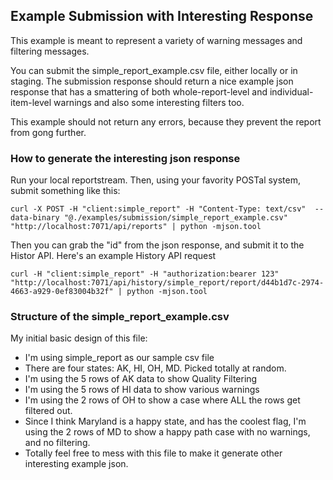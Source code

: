 ## Example Submission with Interesting Response

This example is meant to represent a variety of warning messages and filtering messages.

You can submit the simple_report_example.csv file, either locally or in staging.  The submission response should return a nice example json response that has a smattering of both whole-report-level and individual-item-level warnings and also some interesting filters too.

This example should not return any errors, because they prevent the report from gong further.

### How to generate the interesting json response

Run your local reportstream.
Then, using your favority POSTal system, submit something like this:

```
curl -X POST -H "client:simple_report" -H "Content-Type: text/csv"  --data-binary "@./examples/submission/simple_report_example.csv" "http://localhost:7071/api/reports" | python -mjson.tool
```

Then you can grab the "id" from the json response, and submit it to the Histor API.  Here's an example History API request

```
curl -H "client:simple_report" -H "authorization:bearer 123" "http://localhost:7071/api/history/simple_report/report/d44b1d7c-2974-4663-a929-0ef83004b32f" | python -mjson.tool
```

### Structure of the simple_report_example.csv 

My initial basic design of this file:

- I'm using simple_report as our sample csv file
- There are four states: AK, HI, OH, MD.  Picked totally at random.
- I'm using the 5 rows of AK data to show Quality Filtering
- I'm using the 5 rows of HI data to show various warnings
- I'm using the 2 rows of OH to show a case where ALL the rows get filtered out.
- Since I think Maryland is a happy state, and has the coolest flag, I'm using the 2 rows of MD to show a happy path case with no warnings, and no filtering.
- Totally feel free to mess with this file to make it generate other interesting example json.  



